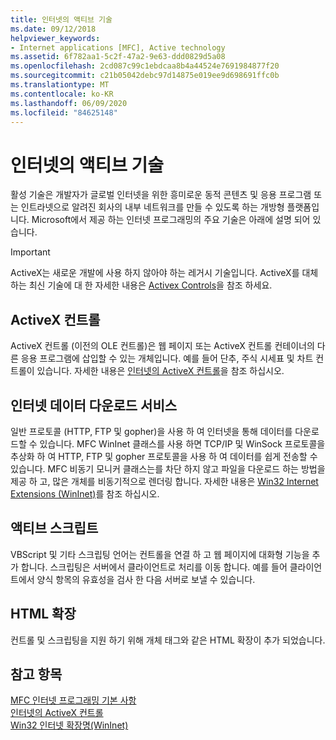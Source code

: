 ```yaml
---
title: 인터넷의 액티브 기술
ms.date: 09/12/2018
helpviewer_keywords:
- Internet applications [MFC], Active technology
ms.assetid: 6f782aa1-5c2f-47a2-9e63-ddd0829d5a08
ms.openlocfilehash: 2cd087c99c1ebdcaa8b4a44524e7691984877f20
ms.sourcegitcommit: c21b05042debc97d14875e019ee9d698691ffc0b
ms.translationtype: MT
ms.contentlocale: ko-KR
ms.lasthandoff: 06/09/2020
ms.locfileid: "84625148"
---
```

# <a name="active-technology-on-the-internet"></a>인터넷의 액티브 기술

활성 기술은 개발자가 글로벌 인터넷을 위한 흥미로운 동적 콘텐츠 및 응용 프로그램 또는 인트라넷으로 알려진 회사의 내부 네트워크를 만들 수 있도록 하는 개방형 플랫폼입니다. Microsoft에서 제공 하는 인터넷 프로그래밍의 주요 기술은 아래에 설명 되어 있습니다.

>[!IMPORTANT]
> ActiveX는 새로운 개발에 사용 하지 않아야 하는 레거시 기술입니다. ActiveX를 대체 하는 최신 기술에 대 한 자세한 내용은 [Activex Controls](activex-controls.md)을 참조 하세요.

## <a name="activex-controls"></a>ActiveX 컨트롤

ActiveX 컨트롤 (이전의 OLE 컨트롤)은 웹 페이지 또는 ActiveX 컨트롤 컨테이너의 다른 응용 프로그램에 삽입할 수 있는 개체입니다. 예를 들어 단추, 주식 시세표 및 차트 컨트롤이 있습니다. 자세한 내용은 [인터넷의 ActiveX 컨트롤](activex-controls-on-the-internet.md)을 참조 하십시오.

## <a name="internet-data-download-services"></a>인터넷 데이터 다운로드 서비스

일반 프로토콜 (HTTP, FTP 및 gopher)을 사용 하 여 인터넷을 통해 데이터를 다운로드할 수 있습니다. MFC WinInet 클래스를 사용 하면 TCP/IP 및 WinSock 프로토콜을 추상화 하 여 HTTP, FTP 및 gopher 프로토콜을 사용 하 여 데이터를 쉽게 전송할 수 있습니다. MFC 비동기 모니커 클래스는를 차단 하지 않고 파일을 다운로드 하는 방법을 제공 하 고, 많은 개체를 비동기적으로 렌더링 합니다. 자세한 내용은 [Win32 Internet Extensions (WinInet)](win32-internet-extensions-wininet.md)를 참조 하십시오.

## <a name="active-scripts"></a>액티브 스크립트

VBScript 및 기타 스크립팅 언어는 컨트롤을 연결 하 고 웹 페이지에 대화형 기능을 추가 합니다. 스크립팅은 서버에서 클라이언트로 처리를 이동 합니다. 예를 들어 클라이언트에서 양식 항목의 유효성을 검사 한 다음 서버로 보낼 수 있습니다.

## <a name="html-extensions"></a>HTML 확장

컨트롤 및 스크립팅을 지원 하기 위해 개체 태그와 같은 HTML 확장이 추가 되었습니다.

## <a name="see-also"></a>참고 항목

[MFC 인터넷 프로그래밍 기본 사항](mfc-internet-programming-basics.md)<br/>
[인터넷의 ActiveX 컨트롤](activex-controls-on-the-internet.md)<br/>
[Win32 인터넷 확장명(WinInet)](win32-internet-extensions-wininet.md)
